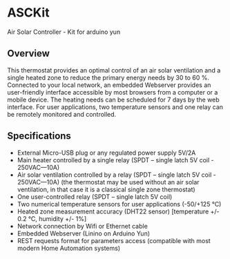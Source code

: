 # ASCKit
Air Solar Controller - Kit for arduino yun
## Overview
This thermostat provides an optimal control of an air solar ventilation and a single heated zone to reduce the primary energy needs by 30 to 60 %. Connected to your local network, an embedded Webserver provides an user-friendly interface accessible by most browsers from a computer or a mobile device.  The heating needs can be scheduled for 7 days by the web interface.  For user applications, two temperature sensors and one relay can be remotely monitored and controlled.
## Specifications
* External Micro-USB plug or any regulated power supply 5V/2A
* Main heater controlled by a single relay (SPDT – single latch 5V coil - 250VAC—10A)
* Air solar ventilation controlled by a relay (SPDT – single latch 5V coil - 250VAC—10A) (the thermostat may be used without an air solar ventilation, in that case it is a classical single zone thermostat)
* One user-controlled relay (SPDT – single latch 5V coil)
* Two numerical temperature sensors for user applications (-50/+125 °C)
* Heated zone measurement accuracy (DHT22 sensor) [temperature +/- 0.2 °C, humidity +/- 1%]
* Network connection by Wifi or Ethernet cable
* Embedded Webserver (Linino on Arduino Yun)
* REST requests format for parameters access (compatible with most modern Home Automation systems)
